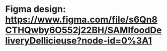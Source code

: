 # Figma design: https://www.figma.com/file/s6Qn8CTHQwby6O552j22BH/SAMIfoodDeliveryDellicieuse?node-id=0%3A1
